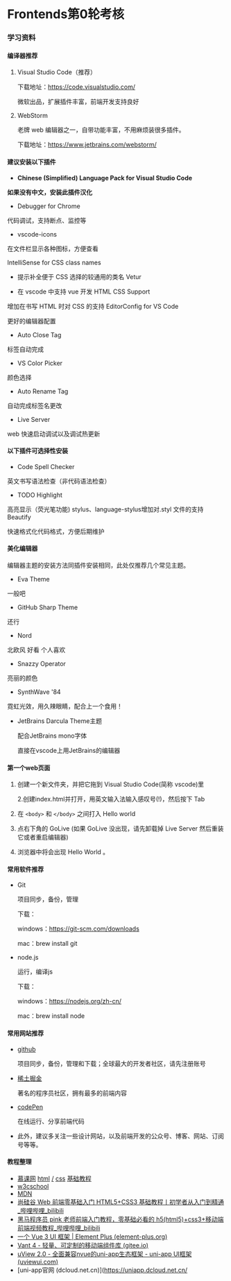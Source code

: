 # Frontends第0轮考核

### 学习资料

#### 编译器推荐

1. Visual Studio Code（推荐）

   下载地址：https://code.visualstudio.com/

   微软出品，扩展插件丰富，前端开发支持良好

2. WebStorm

   老牌 web 编辑器之一，自带功能丰富，不用麻烦装很多插件。

   下载地址：https://www.jetbrains.com/webstorm/

#### 建议安装以下插件

+ **Chinese (Simplified) Language Pack for Visual Studio Code**

**如果没有中文，安装此插件汉化**

+ Debugger for Chrome

代码调试，支持断点、监控等

+ vscode-icons

在文件栏显示各种图标，方便查看

IntelliSense for CSS class names

+ 提示补全便于 CSS 选择的较通用的类名 Vetur

+ 在 vscode 中支持 vue 开发 HTML CSS Support

增加在书写 HTML 时对 CSS 的支持 EditorConfig for VS Code

更好的编辑器配置

+ Auto Close Tag

标签自动完成

+ VS Color Picker

颜色选择

+ Auto Rename Tag

自动完成标签名更改

+ Live Server

web 快速启动调试以及调试热更新

 

#### 以下插件可选择性安装

+ Code Spell Checker

英文书写语法检查（非代码语法检查）


+ TODO Highlight

高亮显示（荧光笔功能) stylus、language-stylus增加对.styl 文件的支持 Beautify

快速格式化代码格式，方便后期维护

 

#### 美化编辑器

编辑器主题的安装方法同插件安装相同，此处仅推荐几个常见主题。

+ Eva Theme

一般吧

+ GitHub Sharp Theme

还行

+ Nord

北欧风 好看 个人喜欢

+ Snazzy Operator

亮丽的颜色

+ SynthWave '84

霓虹光效，用久辣眼睛，配合上一个食用！

+ JetBrains Darcula Theme主题

  配合JetBrains mono字体

  直接在vscode上用JetBrains的编辑器

#### 第一个web页面

1. 创建一个新文件夹，并把它拖到 Visual Studio Code(简称 vscode)里

	2.创建index.html并打开，用英文输入法输入感叹号(!)，然后按下 Tab

3. 在   `<body>` 和   `</body>` 之间打入   Hello world

4. 点右下角的  GoLive (如果 GoLive 没出现，请先卸载掉 Live Server 然后重装它或者重启编辑器)

5. 浏览器中将会出现  Hello World 。

 #### 常用软件推荐

+ Git 

	项目同步，备份，管理

	下载：

	windows：https://git-scm.com/downloads

	mac：brew install git

+ node.js

  运行，编译js

  下载：

  windows：https://nodejs.org/zh-cn/

  mac：brew install node

#### 常用网站推荐

+ [github](https://github.com/)
  
	 项目同步，备份，管理和下载；全球最大的开发者社区，请先注册账号

+ [稀土掘金](https://juejin.cn/)

  著名的程序员社区，拥有最多的前端内容

+ [codePen](https://codepen.io/)

  在线运行、分享前端代码

+ 此外，建议多关注一些设计网站，以及前端开发的公众号、博客、网站、订阅号等等。

#### 教程整理

+ [慕课](https://www.imooc.com/learn/9)[网](https://www.imooc.com/learn/9) [htm](https://www.imooc.com/learn/9)[l](https://www.imooc.com/learn/9) [/](https://www.imooc.com/learn/9) [cs](https://www.imooc.com/learn/9)[s](https://www.imooc.com/learn/9) [基础教程](https://www.imooc.com/learn/9) 
+ [w3cschool](https://www.w3school.com.cn/)
+ [MDN](https://developer.mozilla.org/zh-CN/docs/learn)
+ [尚硅谷 Web 前端零基础入门 HTML5+CSS3 基础教程丨初学者从入门到精通_哔哩哔哩_bilibili](https://www.bilibili.com/video/BV1XJ411X7Ud/?spm_id_from=333.337.search-card.all.click&vd_source=25e975f6f0a3e6abbf6b23a20af3297a)
+ [黑马程序员 pink 老师前端入门教程，零基础必看的 h5(html5)+css3+移动端前端视频教程_哔哩](https://www.bilibili.com/video/BV14J4114768/?spm_id_from=333.337.search-card.all.click&vd_source=25e975f6f0a3e6abbf6b23a20af3297a)[哔哩_bilibili](https://www.bilibili.com/video/BV14J4114768/?spm_id_from=333.337.search-card.all.click&vd_source=25e975f6f0a3e6abbf6b23a20af3297a)
+ [一个 Vue 3 UI 框架 | Element Plus (element-plus.org)](https://element-plus.org/zh-CN/#/zh-CN)
+ [Vant 4 - 轻量、可定制的移动端组件库 (gitee.io)](https://vant-contrib.gitee.io/vant/#/zh-CN)
+ [uView 2.0 - 全面兼容nvue的uni-app生态框架 - uni-app UI框架 (uviewui.com)](https://www.uviewui.com/)
+ [uni-app官网 (dcloud.net.cn)](https://uniapp.dcloud.net.cn/